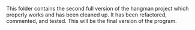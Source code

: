 This folder contains the second full version of the hangman project which properly works and has been cleaned up. It has been
refactored, commented, and tested. This will be the final version of the program.
